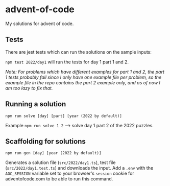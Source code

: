 # advent-of-code

My solutions for advent of code.

## Tests

There are jest tests which can run the solutions on the sample inputs:

`npm test 2022/day1` will run the tests for day 1 part 1 and 2.

_Note: For problems which have different examples for part 1 and 2, the part 1 tests probably fail since I only have one example file per problem, so the example file in the repo contains the part 2 example only, and as of now I am too lazy to fix that._

## Running a solution

`npm run solve [day] [part] [year (2022 by default)]`

Example `npm run solve 1 2` --> solve day 1 part 2 of the 2022 puzzles.

## Scaffolding for solutions

`npm run gen [day] [year (2022 by default)]`

Generates a solution file (`src/2022/day1.ts`), test file (`src/2022/day1.test.ts`) and downloads the input. 
Add a `.env` with the `AOC_SESSION` variable set to your browser's `session` cookie for adventofcode.com to be able to run this command.
